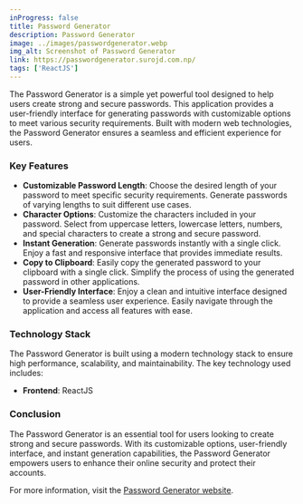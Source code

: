```yaml
---
inProgress: false
title: Password Generator
description: Password Generator
image: ../images/passwordgenerator.webp
img_alt: Screenshot of Password Generator
link: https://passwordgenerator.surojd.com.np/
tags: ['ReactJS']
---
```


The Password Generator is a simple yet powerful tool designed to help users create strong and secure passwords. This application provides a user-friendly interface for generating passwords with customizable options to meet various security requirements. Built with modern web technologies, the Password Generator ensures a seamless and efficient experience for users.

### Key Features

- **Customizable Password Length**: Choose the desired length of your password to meet specific security requirements. Generate passwords of varying lengths to suit different use cases.
- **Character Options**: Customize the characters included in your password. Select from uppercase letters, lowercase letters, numbers, and special characters to create a strong and secure password.
- **Instant Generation**: Generate passwords instantly with a single click. Enjoy a fast and responsive interface that provides immediate results.
- **Copy to Clipboard**: Easily copy the generated password to your clipboard with a single click. Simplify the process of using the generated password in other applications.
- **User-Friendly Interface**: Enjoy a clean and intuitive interface designed to provide a seamless user experience. Easily navigate through the application and access all features with ease.

### Technology Stack

The Password Generator is built using a modern technology stack to ensure high performance, scalability, and maintainability. The key technology used includes:

- **Frontend**: ReactJS

### Conclusion

The Password Generator is an essential tool for users looking to create strong and secure passwords. With its customizable options, user-friendly interface, and instant generation capabilities, the Password Generator empowers users to enhance their online security and protect their accounts.

For more information, visit the [Password Generator website](https://passwordgenerator.surojd.com.np/).